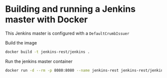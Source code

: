 # Building and running a Jenkins master with Docker

This Jenkins master is configured with a `DefaultCrumbIssuer`


Build the image
```bash
docker build -t jenkins-rest/jenkins .
```

Run the jenkins master container
```bash
docker run -d --rm -p 8080:8080 --name jenkins-rest jenkins-rest/jenkins
```